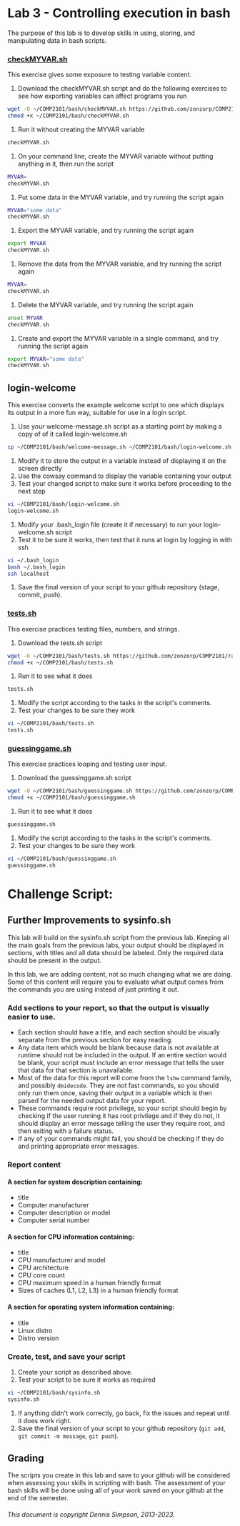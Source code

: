 # Lab 3 - Controlling execution in bash
The purpose of this lab is to develop skills in using, storing, and manipulating data in bash scripts.

### [checkMYVAR.sh](scripts-lab3/checkMYVAR.sh)
This exercise gives some exposure to testing variable content.
1. Download the checkMYVAR.sh script and do the following exercises to see how exporting variables can affect programs you run
 ```bash
 wget -O ~/COMP2101/bash/checkMYVAR.sh https://github.com/zonzorp/COMP2101/raw/main/Labs/bash/scripts-lab3/checkMYVAR.sh
 chmod +x ~/COMP2101/bash/checkMYVAR.sh
 ```
1. Run it without creating the MYVAR variable
 ```bash
 checkMYVAR.sh
 ```
1. On your command line, create the MYVAR variable without putting anything in it, then run the script
 ```bash
 MYVAR=
 checkMYVAR.sh
 ```
1. Put some data in the MYVAR variable, and try running the script again
 ```bash
 MYVAR="some data"
 checkMYVAR.sh
 ```
1. Export the MYVAR variable, and try running the script again
 ```bash
 export MYVAR
 checkMYVAR.sh
 ```
1. Remove the data from the MYVAR variable, and try running the script again
 ```bash
 MYVAR=
 checkMYVAR.sh
 ```
1. Delete the MYVAR variable, and try running the script again
 ```bash
 unset MYVAR
 checkMYVAR.sh
 ```
1. Create and export the MYVAR variable in a single command, and try running the script again
 ```bash
 export MYVAR="some data"
 checkMYVAR.sh
 ```

## login-welcome
This exercise converts the example welcome script to one which displays its output in a more fun way, suitable for use in a login script.
1. Use your welcome-message.sh script as a starting point by making a copy of of it called login-welcome.sh
```bash
cp ~/COMP2101/bash/welcome-message.sh ~/COMP2101/bash/login-welcome.sh
```
1. Modify it to store the output in a variable instead of displaying it on the screen directly
1. Use the cowsay command to display the variable containing your output
1. Test your changed script to make sure it works before proceeding to the next step
```bash
vi ~/COMP2101/bash/login-welcome.sh
login-welcome.sh
```
1. Modify your .bash_login file (create it if necessary) to run your login-welcome.sh script
1. Test it to be sure it works, then test that it runs at login by logging in with ssh
```bash
vi ~/.bash_login
bash ~/.bash_login
ssh localhost
```
1. Save the final version of your script to your github repository (stage, commit, push).

### [tests.sh](scripts-lab3/tests.sh)
This exercise practices testing files, numbers, and strings.
1. Download the tests.sh script
```bash
wget -O ~/COMP2101/bash/tests.sh https://github.com/zonzorp/COMP2101/raw/main/Labs/bash/scripts-lab3/tests.sh
chmod +x ~/COMP2101/bash/tests.sh
```
1. Run it to see what it does
```bash
tests.sh
```
1. Modify the script according to the tasks in the script's comments.
1. Test your changes to be sure they work
```bash
vi ~/COMP2101/bash/tests.sh
tests.sh
```

### [guessinggame.sh](scripts-lab3/guessinggame.sh)
This exercise practices looping and testing user input.
1. Download the guessinggame.sh script
```bash
wget -O ~/COMP2101/bash/guessinggame.sh https://github.com/zonzorp/COMP2101/raw/main/Labs/bash/scripts-lab3/guessinggame.sh
chmod +x ~/COMP2101/bash/guessinggame.sh
```
1. Run it to see what it does
```bash
guessinggame.sh
```
1. Modify the script according to the tasks in the script's comments.
1. Test your changes to be sure they work
```bash
vi ~/COMP2101/bash/guessinggame.sh
guessinggame.sh
```

# Challenge Script:
## Further Improvements to sysinfo.sh
This lab will build on the sysinfo.sh script from the previous lab. Keeping all the main goals from the previous labs, your output should be displayed in sections, with titles and all data should be labeled. Only the required data should be present in the output.

In this lab, we are adding content, not so much changing what we are doing. Some of this content will require you to evaluate what output comes from the commands you are using instead of just printing it out.

### Add sections to your report, so that the output is visually easier to use.
* Each section should have a title, and each section should be visually separate from the previous section for easy reading.
* Any data item which would be blank because data is not available at runtime should not be included in the output. If an entire section would be blank, your script must include an error message that tells the user that data for that section is unavailable.
* Most of the data for this report will come from the ```lshw``` command family, and possibly ```dmidecode```. They are not fast commands, so you should only run them once, saving their output in a variable which is then parsed for the needed output data for your report.
* These commands require root privilege, so your script should begin by checking if the user running it has root privilege and if they do not, it should display an error message telling the user they require root, and then exiting with a failure status.
* If any of your commands might fail, you should be checking if they do and printing appropriate error messages.

### Report content
#### A section for system description containing:
* title
* Computer manufacturer
* Computer description or model
* Computer serial number

#### A section for CPU information containing:
* title
* CPU manufacturer and model
* CPU architecture
* CPU core count
* CPU maximum speed in a human friendly format
* Sizes of caches (L1, L2, L3) in a human friendly format

#### A section for operating system information containing:
* title
* Linux distro
* Distro version

### Create, test, and save your script
1. Create your script as described above.
1. Test your script to be sure it works as required
```bash
vi ~/COMP2101/bash/sysinfo.sh
sysinfo.sh
```
1. If anything didn't work correctly, go back, fix the issues and repeat until it does work right.
1. Save the final version of your script to your github repository (```git add```, ```git commit -m message```, ```git push```).

## Grading
The scripts you create in this lab and save to your github will be considered when assessing your skills in scripting with bash. The assessment of your bash skills will be done using all of your work saved on your github at the end of the semester.

###### This document is copyright Dennis Simpson, 2013-2023.
